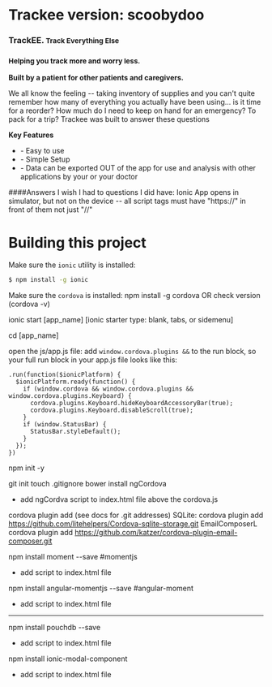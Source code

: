 Trackee version: scoobydoo
=====================

<h3>TrackEE. <small>Track Everything Else</small></h3>
<h3><small>Helping you track more and worry less.</small></h3>
  <p><strong>Built by a patient for other patients and caregivers.</strong></p>
  <p>We all know the feeling -- taking inventory of supplies and you can't quite remember how many of everything you actually have been using... is it time for a reorder? How much do I need to keep on hand for an emergency? To pack for a trip? Trackee was built to answer these questions</p>
  <p><strong>Key Features</strong></p>
  <ul>
    <li>- Easy to use</li>
    <li>- Simple Setup</li>
    <li>- Data can be exported OUT of the app for use and analysis with other applications by your or your doctor</li>
  </ul>



  ####Answers I wish I had to questions I did have:
  Ionic App opens in simulator, but not on the device -- all script tags must have "https://" in front of them not just "//"

  Building this project
=====================

Make sure the `ionic` utility is installed:
```bash
$ npm install -g ionic
```
Make sure the `cordova` is installed:
npm install -g cordova OR check version (cordova -v)

ionic start [app_name] [ionic starter type: blank, tabs, or sidemenu]

cd [app_name]

open the js/app.js file:
add `window.cordova.plugins &&` to the run block, so your full run block in your app.js file looks like this:
```
.run(function($ionicPlatform) {
  $ionicPlatform.ready(function() {
    if (window.cordova && window.cordova.plugins && window.cordova.plugins.Keyboard) {
      cordova.plugins.Keyboard.hideKeyboardAccessoryBar(true);
      cordova.plugins.Keyboard.disableScroll(true);
    }
    if (window.StatusBar) {
      StatusBar.styleDefault();
    }
  });
})
```
npm init -y

git init
touch .gitignore
bower install ngCordova
+ add ngCordva script to index.html file above the cordova.js
<script src="lib/ngCordova/dist/ng-cordova.js"></script>



cordova plugin add (see docs for .git addresses)
SQLite: cordova plugin add https://github.com/litehelpers/Cordova-sqlite-storage.git
EmailComposerL cordova plugin add https://github.com/katzer/cordova-plugin-email-composer.git

npm install moment --save #momentjs
+ add script to index.html file
<script src="https://cdnjs.cloudflare.com/ajax/libs/moment.js/2.9.0/moment.min.js"></script>

npm install angular-momentjs --save #angular-moment
+ add script to index.html file
<script src="http://cdnjs.cloudflare.com/ajax/libs/angular-moment/0.9.0/angular-moment.min.js"></script>

----
npm install pouchdb --save
+ add script to index.html file

npm install ionic-modal-component
+ add script to index.html file
<script src="dist/ionic-modal-component.js"></script>
